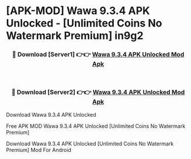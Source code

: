 # [APK-MOD] Wawa 9.3.4 APK Unlocked - [Unlimited Coins No Watermark Premium] in9g2



<div align="center">
<h3>🔴 Download [Server1] 👉👉 <a href="https://momento.my/?title=Wawa_9.3.4_APK_Unlocked">Wawa 9.3.4 APK Unlocked Mod Apk</a></h3><br>

<h3>🔴 Download [Server2] 👉👉 <a href="https://momento.my/?title=Wawa_9.3.4_APK_Unlocked">Wawa 9.3.4 APK Unlocked Mod Apk</a></h3>
</div>



Download Wawa 9.3.4 APK Unlocked 

Free APK MOD Wawa 9.3.4 APK Unlocked [Unlimited Coins No Watermark Premium]

Download Wawa 9.3.4 APK Unlocked [Unlimited Coins No Watermark Premium] Mod For Android
